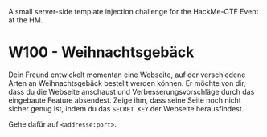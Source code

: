 A small server-side template injection challenge for the HackMe-CTF Event at the HM. 


W100 - Weihnachtsgebäck 
===============
Dein Freund entwickelt momentan eine Webseite, auf der verschiedene Arten an Weihnachtsgebäck bestellt werden können. Er möchte von dir, dass du die Webseite anschaust und Verbesserungsvorschläge durch das eingebaute Feature absendest. Zeige ihm, dass seine Seite noch nicht sicher genug ist, indem du das `SECRET KEY` der Webseite herausfindest. 

Gehe dafür auf `<addresse:port>`.
